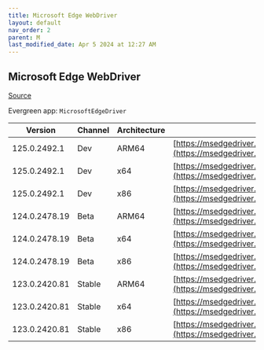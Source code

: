 ```yaml
---
title: Microsoft Edge WebDriver
layout: default
nav_order: 2
parent: M
last_modified_date: Apr 5 2024 at 12:27 AM
---
```


## Microsoft Edge WebDriver

[Source](https://www.microsoft.com/edge)

Evergreen app: `MicrosoftEdgeDriver`

| Version       | Channel | Architecture | URI                                                                                                                                            |
| ------------- | ------- | ------------ | ---------------------------------------------------------------------------------------------------------------------------------------------- |
| 125.0.2492.1  | Dev     | ARM64        | [https://msedgedriver.azureedge.net/125.0.2492.1/edgedriver_arm64.zip](https://msedgedriver.azureedge.net/125.0.2492.1/edgedriver_arm64.zip)   |
| 125.0.2492.1  | Dev     | x64          | [https://msedgedriver.azureedge.net/125.0.2492.1/edgedriver_win64.zip](https://msedgedriver.azureedge.net/125.0.2492.1/edgedriver_win64.zip)   |
| 125.0.2492.1  | Dev     | x86          | [https://msedgedriver.azureedge.net/125.0.2492.1/edgedriver_win32.zip](https://msedgedriver.azureedge.net/125.0.2492.1/edgedriver_win32.zip)   |
| 124.0.2478.19 | Beta    | ARM64        | [https://msedgedriver.azureedge.net/124.0.2478.19/edgedriver_arm64.zip](https://msedgedriver.azureedge.net/124.0.2478.19/edgedriver_arm64.zip) |
| 124.0.2478.19 | Beta    | x64          | [https://msedgedriver.azureedge.net/124.0.2478.19/edgedriver_win64.zip](https://msedgedriver.azureedge.net/124.0.2478.19/edgedriver_win64.zip) |
| 124.0.2478.19 | Beta    | x86          | [https://msedgedriver.azureedge.net/124.0.2478.19/edgedriver_win32.zip](https://msedgedriver.azureedge.net/124.0.2478.19/edgedriver_win32.zip) |
| 123.0.2420.81 | Stable  | ARM64        | [https://msedgedriver.azureedge.net/123.0.2420.81/edgedriver_arm64.zip](https://msedgedriver.azureedge.net/123.0.2420.81/edgedriver_arm64.zip) |
| 123.0.2420.81 | Stable  | x64          | [https://msedgedriver.azureedge.net/123.0.2420.81/edgedriver_win64.zip](https://msedgedriver.azureedge.net/123.0.2420.81/edgedriver_win64.zip) |
| 123.0.2420.81 | Stable  | x86          | [https://msedgedriver.azureedge.net/123.0.2420.81/edgedriver_win32.zip](https://msedgedriver.azureedge.net/123.0.2420.81/edgedriver_win32.zip) |
